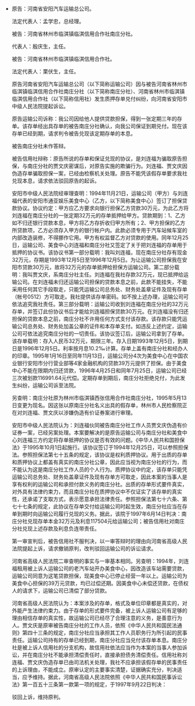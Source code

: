 - 原告：河南省安阳汽车运输总公司。
  
  法定代表人：孟学忠，总经理。
  
  被告：河南省林州市临淇镇临淇信用合作社南庄分社。
  
  代表人：殷庆生，主任。
  
  被告：河南省林州市临淇镇临淇信用合作社。
  
  法定代表人：栗伏生，主任。
  
  原告河南省安阳汽车运输总公司（以下简称运输公司）因与被告河南省林州市临淇镇临淇信用合作社南庄分社（以下简称南庄分社）、河南省林州市临淇镇临淇信用合作社（以下简称信用社）发生质押存单兑付纠纷，向河南省安阳市中级人民法院提起诉讼。
  
  原告运输公司诉称：我公司因给他人提供贷款担保，得到一张定期三年的存单。该存单经出具存单的被告南庄分社确认，向我公司保证到期兑付。现在该存单已经到期，请求判令被告兑现该定期存单的本息。
  
  被告南庄分社未作答辩。
  
  被告信用社辩称：原告所说的存单和保证兑现的协议，是刘连福为骗取原告担保，与南庄分社的贾文庆密谋后，对原告实施的欺骗行为。刘连福、贾文庆因伪造存单骗取担保一案，已经由检察机关处理。原告不能凭该假存单要求我社兑现本息，请求依法驳回原告的起诉。
  
  安阳市中级人民法院经审理查明：1994年11月21日，运输公司（甲方）与刘连福代表的安阳市通亚娱乐美食中心（乙方，以下简称美食中心）签订了担保贷款协议。协议约定：甲方应乙方要求向银行担保乙方贷款30万元，为此乙方将刘连福在南庄分社的一张定期32万元的存单抵押给甲方。贷款期到：1、乙方如不归还银行贷款本息，甲方将乙方存折收归甲方所有；2、甲方担保的乙方所贷款项，乙方必须存入甲方的银行帐户内。此款必须专用于汽车站候车室的内部改造装修，不得挪作它用。甲方有权监督乙方对贷款的使用。同年12月25日，运输公司、美食中心刘连福和南庄分社又签定了关于把刘连福的存单用于抵押的协议书。该协议书第一部分载明：我叫刘连福，现在南庄分社存有现金32万元，存期是1993年12月5日至1996年12月5日。为让运输公司担保我在安阳市贷款30万元，故将32万元的存单抵押给担保方运输公司。第二部分载明：我叫贾文庆，系南庄分社主任。刘连福在我社存款32万元，现已抵押给运输公司。在刘连福未归还运输公司担保的贷款本息之前，此款不能挂失，不能采用任何其它手段取走，只能凭运输公司总务处、财务处盖章证件及现有存单（帐号0512）方可取走。我社提供该存单密码。如不按上述办理，运输公司可依法追究我社责任。第三部分载明：运输公司收到刘连福在南庄分社的32万元存单，并签订此份协议书后才能给刘连福担保贷款30万元。在刘连福没有归还担保的贷款本息之前，南庄分社不许用任何方式支付该存款。该存款只能凭运输公司总务处、财务处加盖公章的证件和本存单支付。如违反上述约定，运输公司可依法追究南庄分社的一切责任。该协议签订后，运输公司拿到了存单。该存单载明：存入人民币32万元，期限三年。存入日期1993年12月5日，到期日是1996年12月5日。利率按月息10.2‰计算。存单上盖有南庄分社和经办人的印章。1995年1月16日至同年11月13日，运输公司分4次为美食中心在中国农业银行安阳市分行营业部等4家金融机构的贷款39万元提供了担保。由于美食中心不能在限期内归还贷款，1996年4月25日和同年7月25日，运输公司已经三次被划款116991.64元代偿。定期存单到期后，南庄分社拒绝兑付，为此发生纠纷，运输公司诉至法院。
  
  另查明：南庄分社原为林州市临淇镇西张信用合作社南庄分社，1995年5月13日变更为现名。因这张以原南庄分社名义出具的假存单，林州市人民检察院正在对刘连福、贾文庆以涉嫌伪造有价证券案进行审理。
  
  安阳市中级人民法院认为：刘连福伙同被告南庄分社工作人员贾文庆伪造有价证券一案，已经另案处理。本案要解决的是原告运输公司与南庄分社和美食中心刘连福三方约定将存单抵押的协议是否有效的问题。《中华人民共和国担保法》于1995年10月1日起施行。该协议签订于1994年12月25日，可以参照担保法。参照担保法第七十五条的规定，该协议是权利质押协议。用于出质的存单和质押协议上都盖有真实的南庄分社公章，因此应当视为南庄分社的行为，而不能认为这是南庄分社工作人员的个人行为。质押协议中约定，该存单只能凭运输公司总务处、财务处盖章证件及现有存单方可取走，因此本案的当事人是享有权利的运输公司和承担付款义务的南庄分社。出质的存单形式要件真实，对外具有法律约束力，而且南庄分社在质押协议中不仅证实了该存单的真实性，还承诺了支取方式，表示愿意承担法律责任。参照担保法第七十六条、第七十七条的规定，此协议在存单交付给运输公司时起生效，南庄分社应当在存单到期时向运输公司履行兑现的义务。据此，该院于1997年6月14日判决：南庄分社兑现存单本金32万元及利息117504元给运输公司；被告信用社对南庄分社兑现上述存款及利息负连带责任。
  
  第一审宣判后，被告信用社不服判决，以一审答辩时的理由向河南省高级人民法院提起上诉，请求撤销原判，改判驳回运输公司的诉讼请求。
  
  河南省高级人民法院二审查明的事实与一审基本相同。另查明：1994年，刘连福租用被上诉人运输公司的老汽车站开办美食中心，因改造该车站需要贷款，运输公司同意为这笔贷款担保，现美食中心已停止经营一年以上。运输公司为美食中心担保的39万元贷款，均已过偿还期。因美食中心未偿还贷款，在债权人的请求下，运输公司已清偿了部分贷款。
  
  河南省高级人民法院认为：本案涉及的存单，格式及单位印章都是真实的，对外能产生法律约束力。由于存单的形式要件完备，被上诉人运输公司有足够的理由相信存单的真实性，故运输公司已经尽了合理注意的义务，是善意行为人。贾文庆是原审被告南庄分社的工作人员，依照《中华人民共和国民法通则》第四十三条的规定，南庄分社应当承担其工作人员职务行为所引起的民事责任。运输公司持有的存单已经到期，南庄分社应当兑付该存单本息。南庄分社是被上诉人信用社的分支机构，故信用社依法应当作为本案的当事人参加诉讼，并在南庄分社不能承担清偿责任时，直接承担债务清偿责任。信用社称刘连福、贾文庆伪造存单已由司法机关处理，我社不应承担该假存单的民事责任的上诉理由，不能成立。原审认定的主要事实清楚，证据确实充分，判决适当，应予维持。据此，河南省高级人民法院依照《中华人民共和国民事诉讼法》第一百五十三条第一款第一项的规定，于1997年9月22日判决：
  
  驳回上诉，维持原判。